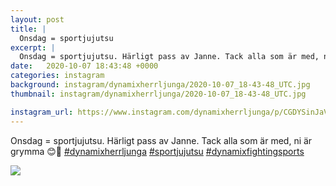 ```yaml
---
layout: post
title: |
  Onsdag = sportjujutsu
excerpt: |
  Onsdag = sportjujutsu. Härligt pass av Janne. Tack alla som är med, ni är grymma 😊💪   
date:   2020-10-07 18:43:48 +0000
categories: instagram
background: instagram/dynamixherrljunga/2020-10-07_18-43-48_UTC.jpg
thumbnail: instagram/dynamixherrljunga/2020-10-07_18-43-48_UTC.jpg

instagram_url: https://www.instagram.com/dynamixherrljunga/p/CGDYSinJaVj
---
```

Onsdag = sportjujutsu. Härligt pass av Janne. Tack alla som är med, ni är grymma 😊💪 [#dynamixherrljunga](https://www.instagram.com/explore/tags/dynamixherrljunga/) [#sportjujutsu](https://www.instagram.com/explore/tags/sportjujutsu/) [#dynamixfightingsports](https://www.instagram.com/explore/tags/dynamixfightingsports/)



<img src='{{ site.baseurl }}/instagram/dynamixherrljunga/2020-10-07_18-43-48_UTC.jpg' class='img-fluid' />
